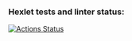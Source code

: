 ### Hexlet tests and linter status:
[![Actions Status](https://github.com/asidowner/python-project-52/workflows/hexlet-check/badge.svg)](https://github.com/asidowner/python-project-52/actions)